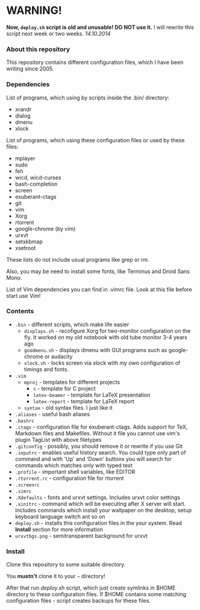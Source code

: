 # WARNING!

**Now, `deploy.sh` script is old and unusable! DO NOT use it.**
I will rewrite this script next week or two weeks.
*14.10.2014*


### About this repository

This repository contains different configuration files, which I
have been writing since 2005.


### Dependencies

List of programs, which using by scripts inside the .bin/ directory:
* xrandr
* dialog
* dmenu
* xlock

List of programs, which using these configuration files or used by these files:
* mplayer
* sudo
* feh
* wicd, wicd-curses
* bash-completion
* screen
* exuberant-ctags
* git
* vim
* Xorg
* rtorrent
* google-chrome (by vim)
* urxvt
* setxkbmap
* xsetroot

These lists do not include usual programs like grep or rm.

Also, you may be need to install some fonts, like Terminus and Droid Sans Mono.

List of Vim dependencies you can find in .vimrc file. Look at this file before start use Vim!


### Contents

* `.bin` - different scripts, which make life easier
  * `displays.sh` - recofigure Xorg for two-monitor configuration
  on the fly. It worked on my old notebook with old tube monitor 3-4
  years ago
  * `goodmenu.sh` - displays dmenu with GUI programs such as google-chrome
  or audacity
  * `xlock.sh` - locks screen via xlock with my own configuration of timings and fonts.
* `.vim`
  * `mproj` - templates for different projects
    * `c` - template for C project
    * `latex-beamer` - template for LaTeX presentation
    * `latex-report` - template for LaTeX report
  * `syntax` - old syntax files. I just like it
* `.aliases` - useful bash aliases
* `.bashrc`
* `.ctags` - configuration file for exuberant-ctags. Adds support for
TeX, Markdown files and Makefiles. Without it file you cannot use vim's plugin
TagList with above filetypes
* `.gitconfig` - possibly, you should remove it or rewrite if you use Git
* `.inputrc` - enables useful history search. You could type only part of command
and with 'Up' and 'Down' buttons you will search for commands which matches only
with typed text
* `.profile` - important shell variables, like EDITOR
* `.rtorrent.rc` - configuration file for rtorrent
* `.screenrc`
* `.vimrc`
* `.Xdefaults` - fonts and urxvt settings. Includes urxvt color settings
* `.xinitrc` - command which will be executing after X server will start. Includes
commands which install your wallpaper on the desktop, setup keyboard language switch ant so on
* `deploy.sh` - installs this configuration files in the your system. Read **Install** section for
more information
* `urxvtbgs.png` - semitransparent background for urxvt


### Install

Clone this repository to some suitable directory.

You **mustn't** clone it to your `~` directory!

After that run *deploy.sh* script, which just create symlinks in $HOME directory to
these configuration files. If $HOME contains some matching configuration files -
script creates backups for these files.
